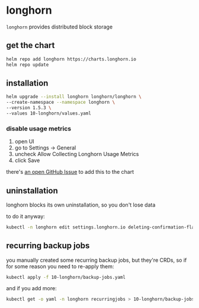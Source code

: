 # longhorn

`longhorn` provides distributed block storage

## get the chart

```bash
helm repo add longhorn https://charts.longhorn.io
helm repo update
```

## installation

```bash
helm upgrade --install longhorn longhorn/longhorn \
--create-namespace --namespace longhorn \
--version 1.5.3 \
--values 10-longhorn/values.yaml
```

### disable usage metrics

1. open UI
1. go to Settings -> General
1. uncheck Allow Collecting Longhorn Usage Metrics
1. click Save

there's [an open GitHub Issue](https://github.com/longhorn/longhorn/issues/7050) to add this to the chart

## uninstallation

longhorn blocks its own uninstallation, so you don't lose data

to do it anyway:

```bash
kubectl -n longhorn edit settings.longhorn.io deleting-confirmation-flag
```

## recurring backup jobs

you manually created some recurring backup jobs, but they're CRDs, so if for some reason you need to re-apply them:

```bash
kubectl apply -f 10-longhorn/backup-jobs.yaml
```

and if you add more:

```bash
kubectl get -o yaml -n longhorn recurringjobs > 10-longhorn/backup-jobs.yaml
```
